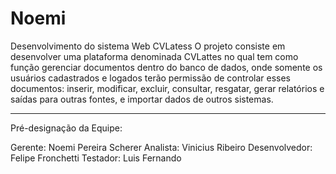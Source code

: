 # Noemi
Desenvolvimento do sistema Web CVLatess
	O projeto consiste em desenvolver uma plataforma denominada CVLattes no qual tem como função gerenciar documentos dentro do banco de dados, onde somente os usuários cadastrados e logados terão permissão de controlar esses documentos: inserir, modificar, excluir, consultar, resgatar, gerar relatórios e saídas para outras fontes, e importar dados de outros sistemas.

---------------------------------------------------------------------

Pré-designação da Equipe:

Gerente: Noemi Pereira Scherer
Analista: Vinicius Ribeiro
Desenvolvedor: Felipe Fronchetti
Testador: Luis Fernando
